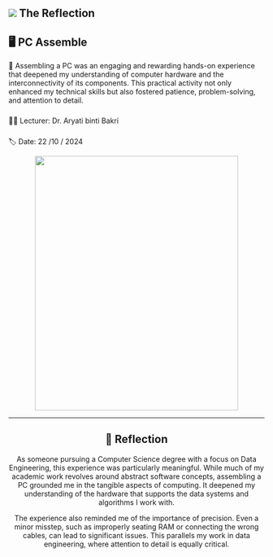 ![](https://user-images.githubusercontent.com/18350557/176309783-0785949b-9127-417c-8b55-ab5a4333674e.gif) The Reflection
---
## 🖥️ PC Assemble
  
🔐
Assembling a PC was an engaging and rewarding hands-on experience that deepened my understanding of computer hardware and the interconnectivity of its components. This practical activity not only enhanced my technical skills but also fostered patience, problem-solving, and attention to detail.

###
👩‍🏫
Lecturer: Dr. Aryati binti Bakri
###
🏷
Date: 22 /10 / 2024

<head>
<center>
<p align="center"> <img src="https://github.com/user-attachments/assets/6834aceb-52e9-442c-829b-07ceffadd43e" height="500" ; width="400">

-----------
## 📜 Reflection
As someone pursuing a Computer Science degree with a focus on Data Engineering, this experience was particularly meaningful. While much of my academic work revolves around abstract software concepts, assembling a PC grounded me in the tangible aspects of computing. It deepened my understanding of the hardware that supports the data systems and algorithms I work with.

The experience also reminded me of the importance of precision. Even a minor misstep, such as improperly seating RAM or connecting the wrong cables, can lead to significant issues. This parallels my work in data engineering, where attention to detail is equally critical.
